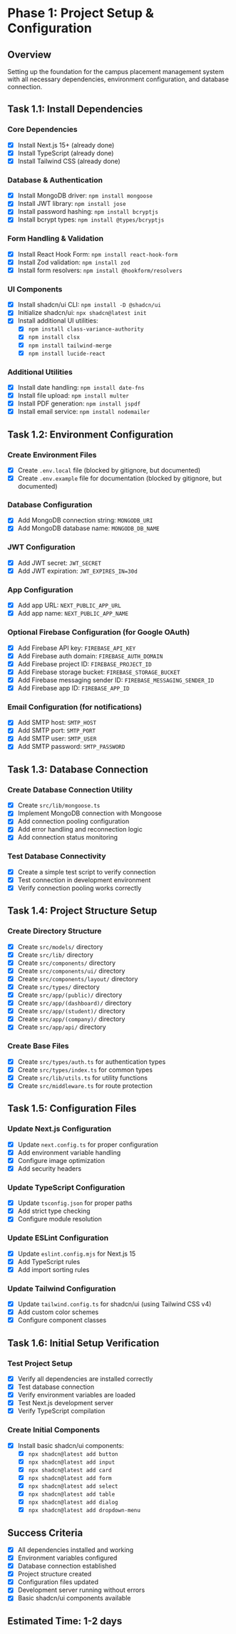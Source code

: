 # Phase 1: Project Setup & Configuration

## Overview
Setting up the foundation for the campus placement management system with all necessary dependencies, environment configuration, and database connection.

## Task 1.1: Install Dependencies

### Core Dependencies
- [x] Install Next.js 15+ (already done)
- [x] Install TypeScript (already done)
- [x] Install Tailwind CSS (already done)

### Database & Authentication
- [x] Install MongoDB driver: `npm install mongoose`
- [x] Install JWT library: `npm install jose`
- [x] Install password hashing: `npm install bcryptjs`
- [x] Install bcrypt types: `npm install @types/bcryptjs`

### Form Handling & Validation
- [x] Install React Hook Form: `npm install react-hook-form`
- [x] Install Zod validation: `npm install zod`
- [x] Install form resolvers: `npm install @hookform/resolvers`

### UI Components
- [x] Install shadcn/ui CLI: `npm install -D @shadcn/ui`
- [x] Initialize shadcn/ui: `npx shadcn@latest init`
- [x] Install additional UI utilities:
  - [x] `npm install class-variance-authority`
  - [x] `npm install clsx`
  - [x] `npm install tailwind-merge`
  - [x] `npm install lucide-react`

### Additional Utilities
- [x] Install date handling: `npm install date-fns`
- [x] Install file upload: `npm install multer`
- [x] Install PDF generation: `npm install jspdf`
- [x] Install email service: `npm install nodemailer`

## Task 1.2: Environment Configuration

### Create Environment Files
- [x] Create `.env.local` file (blocked by gitignore, but documented)
- [x] Create `.env.example` file for documentation (blocked by gitignore, but documented)

### Database Configuration
- [x] Add MongoDB connection string: `MONGODB_URI`
- [x] Add MongoDB database name: `MONGODB_DB_NAME`

### JWT Configuration
- [x] Add JWT secret: `JWT_SECRET`
- [x] Add JWT expiration: `JWT_EXPIRES_IN=30d`

### App Configuration
- [x] Add app URL: `NEXT_PUBLIC_APP_URL`
- [x] Add app name: `NEXT_PUBLIC_APP_NAME`

### Optional Firebase Configuration (for Google OAuth)
- [x] Add Firebase API key: `FIREBASE_API_KEY`
- [x] Add Firebase auth domain: `FIREBASE_AUTH_DOMAIN`
- [x] Add Firebase project ID: `FIREBASE_PROJECT_ID`
- [x] Add Firebase storage bucket: `FIREBASE_STORAGE_BUCKET`
- [x] Add Firebase messaging sender ID: `FIREBASE_MESSAGING_SENDER_ID`
- [x] Add Firebase app ID: `FIREBASE_APP_ID`

### Email Configuration (for notifications)
- [x] Add SMTP host: `SMTP_HOST`
- [x] Add SMTP port: `SMTP_PORT`
- [x] Add SMTP user: `SMTP_USER`
- [x] Add SMTP password: `SMTP_PASSWORD`

## Task 1.3: Database Connection

### Create Database Connection Utility
- [x] Create `src/lib/mongoose.ts`
- [x] Implement MongoDB connection with Mongoose
- [x] Add connection pooling configuration
- [x] Add error handling and reconnection logic
- [x] Add connection status monitoring

### Test Database Connectivity
- [x] Create a simple test script to verify connection
- [x] Test connection in development environment
- [x] Verify connection pooling works correctly

## Task 1.4: Project Structure Setup

### Create Directory Structure
- [x] Create `src/models/` directory
- [x] Create `src/lib/` directory
- [x] Create `src/components/` directory
- [x] Create `src/components/ui/` directory
- [x] Create `src/components/layout/` directory
- [x] Create `src/types/` directory
- [x] Create `src/app/(public)/` directory
- [x] Create `src/app/(dashboard)/` directory
- [x] Create `src/app/(student)/` directory
- [x] Create `src/app/(company)/` directory
- [x] Create `src/app/api/` directory

### Create Base Files
- [x] Create `src/types/auth.ts` for authentication types
- [x] Create `src/types/index.ts` for common types
- [x] Create `src/lib/utils.ts` for utility functions
- [x] Create `src/middleware.ts` for route protection

## Task 1.5: Configuration Files

### Update Next.js Configuration
- [x] Update `next.config.ts` for proper configuration
- [x] Add environment variable handling
- [x] Configure image optimization
- [x] Add security headers

### Update TypeScript Configuration
- [x] Update `tsconfig.json` for proper paths
- [x] Add strict type checking
- [x] Configure module resolution

### Update ESLint Configuration
- [x] Update `eslint.config.mjs` for Next.js 15
- [x] Add TypeScript rules
- [x] Add import sorting rules

### Update Tailwind Configuration
- [x] Update `tailwind.config.ts` for shadcn/ui (using Tailwind CSS v4)
- [x] Add custom color schemes
- [x] Configure component classes

## Task 1.6: Initial Setup Verification

### Test Project Setup
- [x] Verify all dependencies are installed correctly
- [x] Test database connection
- [x] Verify environment variables are loaded
- [x] Test Next.js development server
- [x] Verify TypeScript compilation

### Create Initial Components
- [x] Install basic shadcn/ui components:
  - [x] `npx shadcn@latest add button`
  - [x] `npx shadcn@latest add input`
  - [x] `npx shadcn@latest add card`
  - [x] `npx shadcn@latest add form`
  - [x] `npx shadcn@latest add select`
  - [x] `npx shadcn@latest add table`
  - [x] `npx shadcn@latest add dialog`
  - [x] `npx shadcn@latest add dropdown-menu`

## Success Criteria
- [x] All dependencies installed and working
- [x] Environment variables configured
- [x] Database connection established
- [x] Project structure created
- [x] Configuration files updated
- [x] Development server running without errors
- [x] Basic shadcn/ui components available

## Estimated Time: 1-2 days 